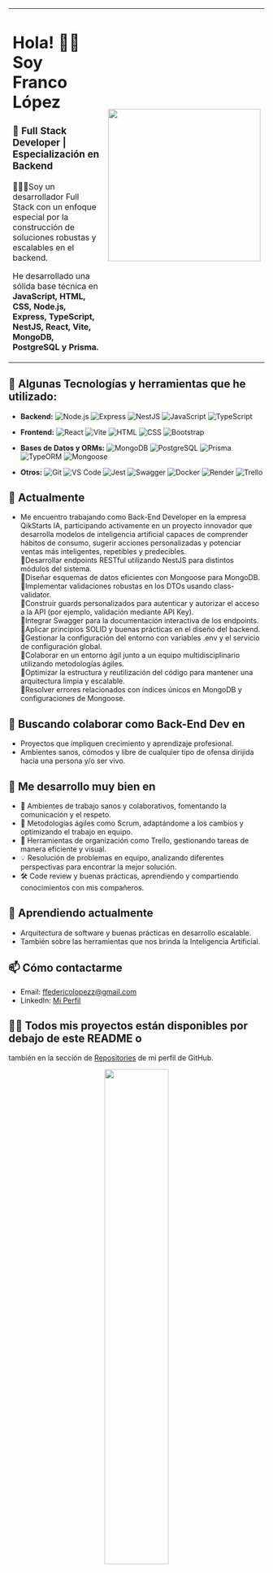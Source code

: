 <table>
  <tr>
    <td>
      <h1>Hola! 👋🏼 Soy Franco López</h1>
      <h3>🎯 Full Stack Developer | Especialización en Backend</h3>
      <p>🙋🏼‍♂️Soy un desarrollador Full Stack con un enfoque especial por la construcción de soluciones robustas y escalables en el backend.</p>
      <p>He desarrollado una sólida base técnica en <strong>JavaScript, HTML, CSS, Node.js, Express, TypeScript, NestJS, React, Vite, MongoDB, PostgreSQL y Prisma.</strong></p>
    </td>
    <td>
      <img src="https://i.pinimg.com/474x/7f/7b/0c/7f7b0c9bf14ae9b769705a071dfb6dd0.jpg" width="300">
    </td>
  </tr>
</table>
 


## 🔧 Algunas Tecnologías y herramientas que he utilizado:

- **Backend:**  ![Node.js](https://img.shields.io/badge/Node.js-43853D?style=for-the-badge&logo=node.js&logoColor=white) 
   ![Express](https://img.shields.io/badge/Express.js-000000?style=for-the-badge&logo=express&logoColor=white)
  ![NestJS](https://img.shields.io/badge/NestJS-E0234E?style=for-the-badge&logo=nestjs&logoColor=white) 
  ![JavaScript](https://img.shields.io/badge/JavaScript-F7DF1E?style=for-the-badge&logo=javascript&logoColor=black) 
   ![TypeScript](https://img.shields.io/badge/TypeScript-007ACC?style=for-the-badge&logo=typescript&logoColor=white)

- **Frontend:** ![React](https://img.shields.io/badge/React-61DAFB?style=for-the-badge&logo=react&logoColor=black)
      ![Vite](https://img.shields.io/badge/Vite-646CFF?style=for-the-badge&logo=vite&logoColor=white) 
  ![HTML](https://img.shields.io/badge/HTML5-E34F26?style=for-the-badge&logo=html5&logoColor=white)
   ![CSS](https://img.shields.io/badge/CSS3-1572B6?style=for-the-badge&logo=css3&logoColor=white) 
  ![Bootstrap](https://img.shields.io/badge/Bootstrap-563D7C?style=for-the-badge&logo=bootstrap&logoColor=white)

- **Bases de Datos y ORMs:** ![MongoDB](https://img.shields.io/badge/MongoDB-47A248?style=for-the-badge&logo=mongodb&logoColor=white) 
   ![PostgreSQL](https://img.shields.io/badge/PostgreSQL-336791?style=for-the-badge&logo=postgresql&logoColor=white) 
   ![Prisma](https://img.shields.io/badge/Prisma-2D3748?style=for-the-badge&logo=prisma&logoColor=white) 
  ![TypeORM](https://img.shields.io/badge/TypeORM-000000?style=for-the-badge&logo=typeorm&logoColor=white) 
   ![Mongoose](https://img.shields.io/badge/Mongoose-880000?style=for-the-badge&logo=mongoose&logoColor=white)

- **Otros:** ![Git](https://img.shields.io/badge/Git-F05032?style=for-the-badge&logo=git&logoColor=white)
   ![VS Code](https://img.shields.io/badge/VS%20Code-007ACC?style=for-the-badge&logo=visual-studio-code&logoColor=white)
   ![Jest](https://img.shields.io/badge/Jest-C21325?style=for-the-badge&logo=jest&logoColor=white)
  ![Swagger](https://img.shields.io/badge/Swagger-85EA2D?style=for-the-badge&logo=swagger&logoColor=black)
   ![Docker](https://img.shields.io/badge/Docker-2496ED?style=for-the-badge&logo=docker&logoColor=white) 
   ![Render](https://img.shields.io/badge/Render-46E3B7?style=for-the-badge&logo=render&logoColor=white)
   ![Trello](https://img.shields.io/badge/Trello-0052CC?style=for-the-badge&logo=trello&logoColor=white)



## 🔭 Actualmente 
- Me encuentro trabajando como Back-End Developer en la empresa QikStarts IA, participando activamente en un proyecto innovador que desarrolla modelos de inteligencia artificial capaces de comprender hábitos de consumo, sugerir acciones personalizadas y potenciar ventas más inteligentes, repetibles y predecibles.<br/>
🔹Desarrollar endpoints RESTful utilizando NestJS para distintos módulos del sistema. <br/>
🔹Diseñar esquemas de datos eficientes con Mongoose para MongoDB.<br/>
🔹Implementar validaciones robustas en los DTOs usando class-validator.<br/>
🔹Construir guards personalizados para autenticar y autorizar el acceso a la API (por ejemplo, validación mediante API Key).<br/>
🔹Integrar Swagger para la documentación interactiva de los endpoints.<br/>
🔹Aplicar principios SOLID y buenas prácticas en el diseño del backend.<br/>
🔹Gestionar la configuración del entorno con variables .env y el servicio de configuración global.<br/>
🔹Colaborar en un entorno ágil junto a un equipo multidisciplinario utilizando metodologías ágiles.<br/>
🔹Optimizar la estructura y reutilización del código para mantener una arquitectura limpia y escalable.<br/>
🔹Resolver errores relacionados con índices únicos en MongoDB y configuraciones de Mongoose.<br/>

## 👯 Buscando colaborar como Back-End Dev en
- Proyectos que impliquen crecimiento y aprendizaje profesional.
- Ambientes sanos, cómodos y libre de cualquier tipo de ofensa dirijida hacia una persona y/o ser vivo.

## 🤝 Me desarrollo muy bien en
- 🌱 Ambientes de trabajo sanos y colaborativos, fomentando la comunicación y el respeto.
- 🔄 Metodologías ágiles como Scrum, adaptándome a los cambios y optimizando el trabajo en equipo.
- 📌 Herramientas de organización como Trello, gestionando tareas de manera eficiente y visual.
- 💡 Resolución de problemas en equipo, analizando diferentes perspectivas para encontrar la mejor solución.
- 🛠️ Code review y buenas prácticas, aprendiendo y compartiendo conocimientos con mis compañeros.

## 🌱 Aprendiendo actualmente
- Arquitectura de software y buenas prácticas en desarrollo escalable.
- También sobre las herramientas que nos brinda la Inteligencia Artificial.

## 📫 Cómo contactarme
- Email: ffedericolopezz@gmail.com
- LinkedIn: [Mi Perfil](https://linkedin.com/in/franco-federico-lópez-ab8b2a350)

## 👨‍💻 Todos mis proyectos están disponibles por debajo de este README o 
 también en la sección de  [Repositories](https://github.com/FFrancoLopez?tab=repositories)  de mi perfil de GitHub.

<p align="center">
    <img width="50%" src="https://github-readme-stats.vercel.app/api?username=ffrancolopez&show_icons=true&theme=radical" />
</p>
<table>
  <tr>
    <td>
      <h3>⚡ Dato curioso </h3>
      <br>
      <p>🤔 A veces hablo solo mientras programo... y hasta me respondo.😆😂</p>
      <p>👨‍💻 Mi productividad depende directamente de la cantidad de mate que tomo.
        Sin mate, no hay código. 🧉👨‍💻 </strong></p>
    </td>
    <td>
      <img src="https://i.imgur.com/0trye2z.gif" width="300">
    </td>
  </tr>
</table>

<table>
  <tr>
    <td>
      <img src="https://i.imgur.com/9oV1LQm.gif" width="300">
    </td>
    <td align="center">
      <h2 style="text-align: center;">
        Nos vemos!
      </h2>
        <h3> Que tengas un hermoso día✨ </h3>
      <h2> 🐶besito😺 </h2>
    </td>
    <td>
      <img src="https://i.imgur.com/9KjBZUf.gif" width="300">
    </td>
  </tr>
</table>
